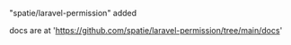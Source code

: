 "spatie/laravel-permission" added 

docs are at 'https://github.com/spatie/laravel-permission/tree/main/docs'